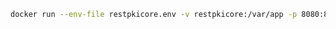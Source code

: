 ﻿```sh
docker run --env-file restpkicore.env -v restpkicore:/var/app -p 8080:80 lacunasoftware/restpkicore:1.6 restpkicore
```
